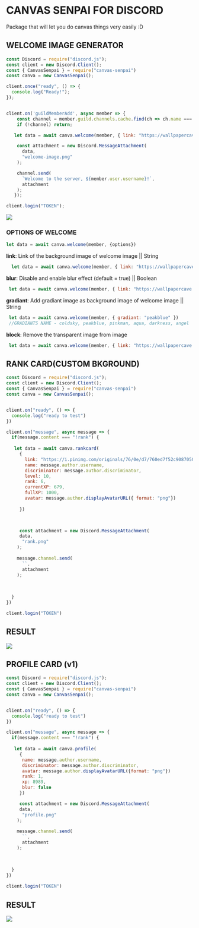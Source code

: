 # CANVAS SENPAI FOR DISCORD
Package that will let you do canvas things very easily :D

## WELCOME IMAGE GENERATOR

```js
const Discord = require("discord.js");
const client = new Discord.Client();
const { CanvasSenpai } = require("canvas-senpai")
const canva = new CanvasSenpai();

client.once("ready", () => {
  console.log("Ready!");
});


client.on('guildMemberAdd', async member => {
	const channel = member.guild.channels.cache.find(ch => ch.name === 'general');
	if (!channel) return;

   let data = await canva.welcome(member, { link: "https://wallpapercave.com/wp/wp5128415.jpg" })

    const attachment = new Discord.MessageAttachment(
      data,
      "welcome-image.png"
    );

    channel.send(
      `Welcome to the server, ${member.user.username}!`,
      attachment
    );   
   });

client.login("TOKEN");
```

![](https://cdn.discordapp.com/attachments/636154061724450826/735537767483965511/unknown.png)

### OPTIONS OF WELCOME

```js
let data = await canva.welcome(member, {options})
```

**link**: Link of the background image of welcome image || String
```js
  let data = await canva.welcome(member, { link: "https://wallpapercave.com/wp/wp5128415.jpg" })
```
**blur**: Disable and enable blur effect (default = true) || Boolean
```js
 let data = await canva.welcome(member, { link: "https://wallpapercave.com/wp/wp5128415.jpg", blur: false }) //Disables The Blur
```
**gradiant**: Add gradiant image as background image of welcome image || String
```js
 let data = await canva.welcome(member, { gradiant: "peakblue" })
 //GRADIANTS NAME - coldsky, peakblue, pinkman, aqua, darkness, angel
```

**block**: Remove the transparent image from image
```js
 let data = await canva.welcome(member, { link: "https://wallpapercave.com/wp/wp5128415.jpg", block: false })
```



## RANK CARD(CUSTOM BKGROUND)

```js
const Discord = require("discord.js");
const client = new Discord.Client();
const { CanvasSenpai } = require("canvas-senpai")
const canva = new CanvasSenpai();


client.on("ready", () => {
  console.log("ready to test")
})

client.on("message", async message => {
  if(message.content === "!rank") {
    
   let data = await canva.rankcard(
     {
       link: "https://i.pinimg.com/originals/76/0e/d7/760ed7f52c90870503762ac92db92adc.jpg",
       name: message.author.username,
       discriminator: message.author.discriminator,
       level: 10,
       rank: 6,
       currentXP: 679,
       fullXP: 1000,
       avatar: message.author.displayAvatarURL({ format: "png"})
     
     })


    
     const attachment = new Discord.MessageAttachment(
     data,
      "rank.png"
    );
 
    message.channel.send(
      ``,
      attachment
    );   
    
    
    
  }
})

client.login("TOKEN")
```

## RESULT
![](https://cdn.discordapp.com/attachments/636154061724450826/738711754791452702/unknown.png)


## PROFILE CARD (v1)
```js
const Discord = require("discord.js");
const client = new Discord.Client();
const { CanvasSenpai } = require("canvas-senpai")
const canva = new CanvasSenpai();


client.on("ready", () => {
  console.log("ready to test")
})

client.on("message", async message => {
  if(message.content === "!rank") {
    
   let data = await canva.profile(
     {
      name: message.author.username,
      discriminator: message.author.discriminator,
      avatar: message.author.displayAvatarURL({format: "png"})
      rank: 1,
      xp: 8989,
      blur: false
     })

     const attachment = new Discord.MessageAttachment(
     data,
      "profile.png"
    );
 
    message.channel.send(
      ``,
      attachment
    );   
    
    
    
  }
})

client.login("TOKEN")
```

## RESULT
![](https://cdn.discordapp.com/attachments/675669552796925987/835234694353518624/welcome-image.png)